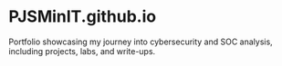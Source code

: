 # PJSMinIT.github.io
Portfolio showcasing my journey into cybersecurity and SOC analysis, including projects, labs, and write-ups.
